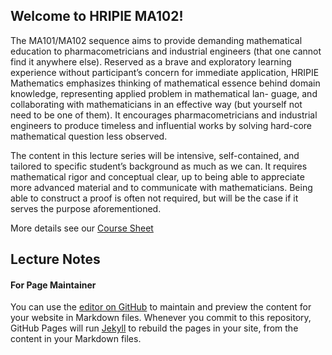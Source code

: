 ## Welcome to HRIPIE MA102! 

The MA101/MA102 sequence aims to provide demanding mathematical education to pharmacometricians and industrial engineers (that one cannot find it anywhere else). Reserved as a brave and exploratory learning experience without participant’s concern for immediate application, HRIPIE Mathematics emphasizes thinking of mathematical essence behind domain knowledge, representing applied problem in mathematical lan- guage, and collaborating with mathematicians in an effective way (but yourself not need to be one of them). It encourages pharmacometricians and industrial engineers to produce timeless and influential works by solving hard-core mathematical question less observed.

The content in this lecture series will be intensive, self-contained, and tailored to specific student’s background as much as we can. It requires mathematical rigor and conceptual clear, up to being able to appreciate more advanced material and to communicate with mathematicians. Being able to construct a proof is often not required, but will be the case if it serves the purpose aforementioned.

More details see our [Course Sheet](MA102_Course_Sheet.pdf)

## Lecture Notes




#### For Page Maintainer

You can use the [editor on GitHub](https://github.com/NanFangHong/HRIPIE-MA102/edit/gh-pages/index.md) to maintain and preview the content for your website in Markdown files. Whenever you commit to this repository, GitHub Pages will run [Jekyll](https://jekyllrb.com/) to rebuild the pages in your site, from the content in your Markdown files.
